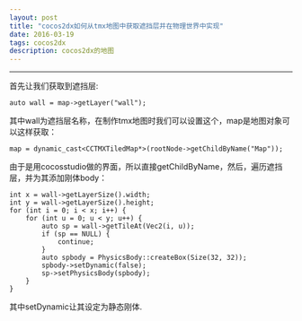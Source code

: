 ```yaml
---
layout: post
title: "cocos2dx如何从tmx地图中获取遮挡层并在物理世界中实现"
date: 2016-03-19
tags: cocos2dx
description: cocos2dx的地图
---
```

***

首先让我们获取到遮挡层:

    auto wall = map->getLayer("wall");

其中wall为遮挡层名称，在制作tmx地图时我们可以设置这个，map是地图对象可以这样获取：

    map = dynamic_cast<CCTMXTiledMap*>(rootNode->getChildByName("Map"));

由于是用cocosstudio做的界面，所以直接getChildByName，然后，遍历遮挡层，并为其添加刚体body：

    int x = wall->getLayerSize().width;
    int y = wall->getLayerSize().height;
    for (int i = 0; i < x; i++) {
        for (int u = 0; u < y; u++) {
            auto sp = wall->getTileAt(Vec2(i, u));
            if (sp == NULL) {
                continue;
            }
            auto spbody = PhysicsBody::createBox(Size(32, 32));
            spbody->setDynamic(false);
            sp->setPhysicsBody(spbody);
        }
    }

其中setDynamic让其设定为静态刚体.